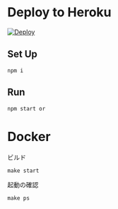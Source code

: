 # Deploy to Heroku

[![Deploy](https://www.herokucdn.com/deploy/button.svg)](https://heroku.com/deploy?template=https://github.com/Sei-Yukinari/node-koa-api-skeleton)

## Set Up
```
npm i
```
## Run
```
npm start or 
```

# Docker

ビルド
```
make start
```

起動の確認
```
make ps
```
